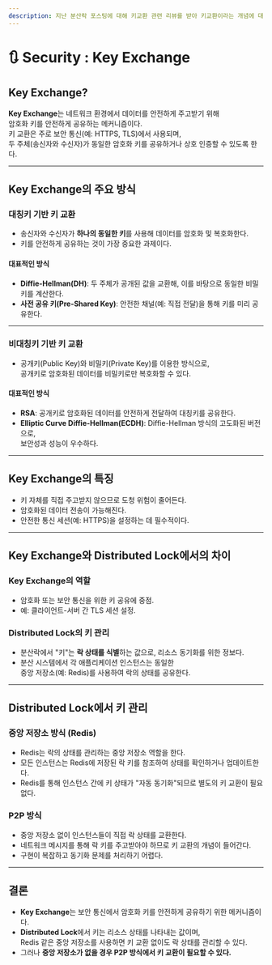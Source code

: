 ```yaml
---
description: 지난 분산락 포스팅에 대해 키교환 관련 리뷰를 받아 키교환이라는 개념에 대해 공부하고, 키교환이 필요한 분산락 케이스에 대해 조사해보았다.
---
```


# 🔃 Security : Key Exchange

## Key Exchange?

**Key Exchange**는 네트워크 환경에서 데이터를 안전하게 주고받기 위해 \
암호화 키를 안전하게 공유하는 메커니즘이다.\
키 교환은 주로 보안 통신(예: HTTPS, TLS)에서 사용되며, \
두 주체(송신자와 수신자)가 동일한 암호화 키를 공유하거나 상호 인증할 수 있도록 한다.

***

## **Key Exchange의 주요 방식**

### **대칭키 기반 키 교환**

* 송신자와 수신자가 **하나의 동일한 키**를 사용해 데이터를 암호화 및 복호화한다.
* 키를 안전하게 공유하는 것이 가장 중요한 과제이다.

#### **대표적인 방식**

* **Diffie-Hellman(DH)**: 두 주체가 공개된 값을 교환해, 이를 바탕으로 동일한 비밀키를 계산한다.
* **사전 공유 키(Pre-Shared Key)**: 안전한 채널(예: 직접 전달)을 통해 키를 미리 공유한다.

***

### **비대칭키 기반 키 교환**

* 공개키(Public Key)와 비밀키(Private Key)를 이용한 방식으로, \
  공개키로 암호화된 데이터를 비밀키로만 복호화할 수 있다.

#### **대표적인 방식**

* **RSA**: 공개키로 암호화된 데이터를 안전하게 전달하여 대칭키를 공유한다.
* **Elliptic Curve Diffie-Hellman(ECDH)**: Diffie-Hellman 방식의 고도화된 버전으로, \
  보안성과 성능이 우수하다.

***

## **Key Exchange의 특징**

* 키 자체를 직접 주고받지 않으므로 도청 위험이 줄어든다.
* 암호화된 데이터 전송이 가능해진다.
* 안전한 통신 세션(예: HTTPS)을 설정하는 데 필수적이다.

***

## Key Exchange와 **Distributed Lock**에서의 차이

### **Key Exchange의 역할**

* 암호화 또는 보안 통신을 위한 키 공유에 중점.
* 예: 클라이언트-서버 간 TLS 세션 설정.

### **Distributed Lock의 키 관리**

* 분산락에서 "키"는 **락 상태를 식별**하는 값으로, 리소스 동기화를 위한 정보다.
* 분산 시스템에서 각 애플리케이션 인스턴스는 동일한 \
  중앙 저장소(예: Redis)를 사용하여 락의 상태를 공유한다.

***

## **Distributed Lock에서 키 관리**&#x20;

### **중앙 저장소 방식 (Redis)**

* Redis는 락의 상태를 관리하는 중앙 저장소 역할을 한다.
* 모든 인스턴스는 Redis에 저장된 락 키를 참조하여 상태를 확인하거나 업데이트한다.
* Redis를 통해 인스턴스 간에 키 상태가 "자동 동기화"되므로 별도의 키 교환이 필요 없다.

### **P2P 방식**

* 중앙 저장소 없이 인스턴스들이 직접 락 상태를 교환한다.
* 네트워크 메시지를 통해 락 키를 주고받아야 하므로 키 교환의 개념이 들어간다.
* 구현이 복잡하고 동기화 문제를 처리하기 어렵다.

***

## **결론**

* **Key Exchange**는 보안 통신에서 암호화 키를 안전하게 공유하기 위한 메커니즘이다.
* **Distributed Lock**에서 키는 리소스 상태를 나타내는 값이며, \
  Redis 같은 중앙 저장소를 사용하면 키 교환 없이도 락 상태를 관리할 수 있다.
* 그러나 **중앙 저장소가 없을 경우 P2P 방식에서 키 교환이 필요할 수 있다.**
